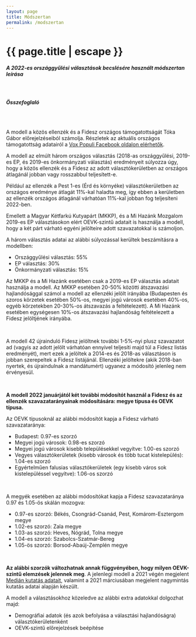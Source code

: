 ```yaml
---
layout: page
title: Módszertan
permalink: /modszertan
---
```


<h1 class="page-title">{{ page.title | escape }}</h1>
    
<div class="section">
    <div class="row">
          <div class="col s12">
		  <h5>A 2022-es országgyűlési választások becslésére használt módszertan leírása</h5> 

<br/>
<h6><strong>Összefoglaló</strong></h6>
<br/>

<p>A modell a közös ellenzék és a Fidesz országos támogatottságát Tóka Gábor előrejelzéseiból számolja. Részletek az aktuális országos támogatottság adatairól a <a href="https://www.facebook.com/valasztasi.kalauz">Vox Populi  Facebook oldalon elérhetők</a>.</p>
<p>A modell az elmúlt három országos választás (2018-as országgyűlési, 2019-es EP, és 2019-es önkormányzati választás) eredményeit súlyozza úgy, hogy a közös ellenzék és a Fidesz az adott választókerületben az országos átlagánál jobban vagy rosszabbul teljesített-e.</p>
<p>Például az ellenzék a Pest 1-es (Érd és környéke) választókerületben az országos eredménye átlagát 11%-kal haladta meg, így ebben a kerületben az ellenzék országos átlagánál várhatóan 11%-kal jobban fog teljesíteni 2022-ben.</p>
<p>Emellett a Magyar Kétfarkú Kutyapárt (MKKP), és a Mi Hazánk Mozgalom 2019-es EP választásokon elért OEVK-szintű adatait is használja a modell, hogy a két párt várható egyéni jelölteire adott szavazatokkal is számoljon.</p>
<p>A három választás adatai az alábbi súlyozással kerültek beszámításra a modellben:</p>
<ul>
<li>Országgyűlési választás: 55%</li>
<li>EP választás: 30%</li>
<li>Önkormányzati választás: 15%</li>
</ul>
<p>Az MKKP és a Mi Hazánk esetében csak a 2019-es EP választás adatait használja a modell. Az MKKP esetében 20-50% közötti átszavazási hajlandósággal számol a modell az ellenzéki jelölt irányába (Budapesten és szoros körzetek esetében 50%-os, megyei jogú városok esetében 40%-os, egyéb körzetekben 20-30%-os átszavazás a feltételezett). A Mi Hazánk esetében egységesen 10%-os átszavazási hajlandóság feltételezett a Fidesz jelöltjének irányába.</p>
<br/>
<p>A modell 42 újrainduló Fidesz jelöltnek további 1-5%-nyi plusz szavazatot ad (vagyis az adott jelölt várhatóan ennyivel teljesíti majd túl a Fidesz listás eredményét), mert ezek a jelöltek a 2014-es és 2018-as választáson is jobban szerepeltek a Fidesz listájánál. Ellenzéki jelöltekre (akik 2018-ban nyertek, és újraindulnak a mandátumért) ugyanez a módosító jelenleg nem érvényesül.</p>
<br/>
<p><strong>A modell 2022 januárjától két további módosítót használ a Fidesz és az ellenzék szavazatarányainak módosítására: megye típusa és OEVK típusa.</strong></p>
<p>Az OEVK típusoknál az alábbi módosítót kapja a Fidesz várható szavazataránya:</p>
<ul>
<li>Budapest: 0.97-es szorzó</li>
<li>Megyei jogú városok: 0.98-es szorzó</li>
<li>Megyei jogú városok kisebb településekkel vegyítve: 1.00-es szorzó</li>
<li>Vegyes választókerületek (kisebb városok és több tucat kistelepülés): 1.04-es szorzó</li>
<li>Egyértelműen falusias választókerületek (egy kisebb város sok kistelepüléssel vegyítve): 1.06-os szorzó</li>
</ul>
<br/>
<p>A megyék esetében az alábbi módosítókat kapja a Fidesz szavazataránya 0.97 és 1.05-ös skálán mozogva:</p>
<ul>
<li>0.97-es szorzó: Békés, Csongrád-Csanád, Pest, Komárom-Esztergom megye</li>
<li>1.02-es szorzó: Zala megye</li>
<li>1.03-as szorzó: Heves, Nógrád, Tolna megye</li>
<li>1.04-es szorzó: Szabolcs-Szatmár-Bereg</li>
<li>1.05-ös szorzó: Borsod-Abaúj-Zemplén megye</li> 
</ul>
<br/>
<p><strong>Az alábbi szorzók változhatnak annak függvényében, hogy milyen OEVK-szintű elemzések jelennek meg</strong>. A jelenlegi modell a 2021 végén megjelent <a href="https://hvg.hu/360/20211229_Median_Az_emberek_ketharmada_Orban_maradasara_szamit">Medián kutatás adatait</a>, valamint a 2021 márciusában megjelent nagymintás kutatás adatai alapján készült.</p>

<p>A modell a választásokhoz közeledve az alábbi extra adatokkal dolgozhat majd:</p>
<ul>
<li>Demográfiai adatok (és azok befolyása a választási hajlandóságra) választókerületenként</li>
<li>OEVK-szintű előrejelzések beépítése</li>
</ul>


    